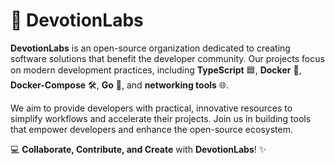 # 🚀 DevotionLabs

**DevotionLabs** is an open-source organization dedicated to creating software solutions that benefit the developer community. Our projects focus on modern development practices, including **TypeScript** 🟦, **Docker** 🐳, **Docker-Compose** 🛠️, **Go** 🐹, and **networking tools** 🌐.

We aim to provide developers with practical, innovative resources to simplify workflows and accelerate their projects. Join us in building tools that empower developers and enhance the open-source ecosystem. 

💻 **Collaborate, Contribute, and Create** with **DevotionLabs**! ✨
